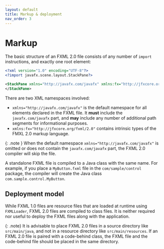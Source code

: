 ```yaml
---
layout: default
title: Markup & deployment
nav_order: 3
---
```


# Markup
The basic structure of an FXML 2.0 file consists of any number of `import` instructions, and exactly one root element:
```xml
<?xml version="1.0" encoding="UTF-8"?>
<?import javafx.scene.layout.StackPane?>

<StackPane xmlns="http://javafx.com/javafx" xmlns:fx="http://jfxcore.org/fxml/2.0">
</StackPane>
```

There are two XML namespaces involved:
- `xmlns="http://javafx.com/javafx"` is the default namespace for all elements declared in the FXML file. It <b>must</b> include the `javafx.com/javafx` part, and <b>may</b> include any number of additional path segments for informational purposes.
- `xmlns:fx="http://jfxcore.org/fxml/2.0"` contains intrinsic types of the FMXL 2.0 markup language.

{: .note }
When the default namespace `xmlns="http://javafx.com/javafx"` is omitted or does not contain the `javafx.com/javafx` part, the FXML 2.0 compiler will skip the file.

A standalone FXML file is compiled to a Java class with the same name. For example, if you place a `MyButton.fxml` file in the `com/sample/control` package, the compiler will create the Java class `com.sample.control.MyButton`.

## Deployment model
While FXML 1.0 files are resource files that are loaded at runtime using `FXMLLoader`, FXML 2.0 files are compiled to class files. It is neither required nor useful to deploy the FXML files along with the application.

{: .note}
It is advisable to place FXML 2.0 files in a source directory like `src/main/java`, and not in a resource directory like `src/main/resources`. If an FXML 2.0 file is paired with a code-behind class, the FXML file and the code-behind file should be placed in the same directory.